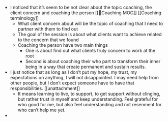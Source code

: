 - I noticed that it’s seem to be not clear about the topic coaching, the client concern and coaching the person [[🧭Coaching MOC]] [[Coaching terminology]]
    - What client concern about will be the topic of coaching that I need to partner with them to find out
    - The goal of the session is about what clients want to achieve related to the concern that we found
    - Coaching the person have two main things
        - One is about find out what clients truly concern to work at the root
        - Second is about coaching their who part to transform their inner being in a way that create permanent and sustain results. 
- I just notice that as long as I don’t put my hope, my trust, my expectations on anything, I will not disappointed. I may need help from other people, but I don’t expect someone have to have that responsibilities. [[unattachment]]
    - It means learning to live, to support, to get support without clinging, but rather trust in myself and keep understanding. Feel grateful for who good for me, but also feel understanding and not resenment for who can’t help me yet.
- 
